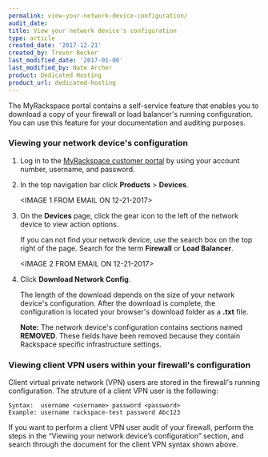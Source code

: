 ```yaml
---
permalink: view-your-network-device-configuration/
audit_date: 
title: View your network device's configuration
type: article
created_date: '2017-12-21'
created_by: Trevor Becker
last_modified_date: '2017-01-06'
last_modified_by: Nate Archer
product: Dedicated Hosting
product_url: dedicated-hosting
---
```


The MyRackspace portal contains a self-service feature that enables you to download a copy of your firewall or load balancer's running configuration. You can use this feature for your documentation and auditing purposes.

### Viewing your network device's configuration

1. Log in to the [MyRackspace customer portal](https://my.rackspace.com/portal/auth/login) by using your account number, username, and password.

2. In the top navigation bar click **Products** > **Devices**.

   <IMAGE 1 FROM EMAIL ON 12-21-2017>

3. On the **Devices** page, click the gear icon to the left of the network device to view action options.

   If you can not find your network device, use the search box on the top right of the page. Search for the term **Firewall** or **Load Balancer**.

   <IMAGE 2 FROM EMAIL ON 12-21-2017>

4. Click **Download Network Config**.

   The length of the download depends on the size of your network device's configuration. After the download is complete, the configuration is located your browser's download folder as a **.txt** file. 
   
   **Note:** The network device's configuration contains sections named **REMOVED**. These fields have been removed because they contain Rackspace specific infrastructure settings.
   
   
### Viewing client VPN users within your firewall's configuration
   
Client virtual private network (VPN) users are stored in the firewall's running configuration. The struture of a client VPN user is the following:
   
    Syntax:  username <username> password <password>
    Example: username rackspace-test password Abc123
    
If you want to perform a client VPN user audit of your firewall, perform the steps in the “Viewing your network device’s configuration” section, and search through the document for the client VPN syntax shown above.

   
